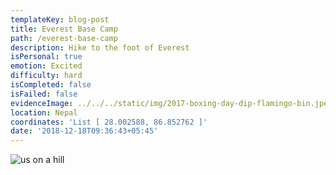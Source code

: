 ```yaml
---
templateKey: blog-post
title: Everest Base Camp
path: /everest-base-camp
description: Hike to the foot of Everest
isPersonal: true
emotion: Excited
difficulty: hard
isCompleted: false
isFailed: false
evidenceImage: ../../../static/img/2017-boxing-day-dip-flamingo-bin.jpeg
location: Nepal
coordinates: 'List [ 28.002588, 86.852762 ]'
date: '2018-12-18T09:36:43+05:45'
---
```

![us on a hill](https://www.instagram.com/p/Brg1-JtnKvi/media/?size=l)
